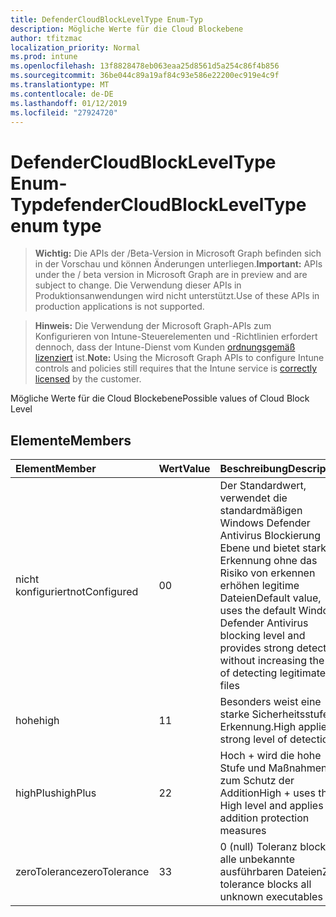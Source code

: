 ```yaml
---
title: DefenderCloudBlockLevelType Enum-Typ
description: Mögliche Werte für die Cloud Blockebene
author: tfitzmac
localization_priority: Normal
ms.prod: intune
ms.openlocfilehash: 13f8828478eb063eaa25d8561d5a254c86f4b856
ms.sourcegitcommit: 36be044c89a19af84c93e586e22200ec919e4c9f
ms.translationtype: MT
ms.contentlocale: de-DE
ms.lasthandoff: 01/12/2019
ms.locfileid: "27924720"
---
```

# <a name="defendercloudblockleveltype-enum-type"></a><span data-ttu-id="233df-103">DefenderCloudBlockLevelType Enum-Typ</span><span class="sxs-lookup"><span data-stu-id="233df-103">defenderCloudBlockLevelType enum type</span></span>

> <span data-ttu-id="233df-104">**Wichtig:** Die APIs der /Beta-Version in Microsoft Graph befinden sich in der Vorschau und können Änderungen unterliegen.</span><span class="sxs-lookup"><span data-stu-id="233df-104">**Important:** APIs under the / beta version in Microsoft Graph are in preview and are subject to change.</span></span> <span data-ttu-id="233df-105">Die Verwendung dieser APIs in Produktionsanwendungen wird nicht unterstützt.</span><span class="sxs-lookup"><span data-stu-id="233df-105">Use of these APIs in production applications is not supported.</span></span>

> <span data-ttu-id="233df-106">**Hinweis:** Die Verwendung der Microsoft Graph-APIs zum Konfigurieren von Intune-Steuerelementen und -Richtlinien erfordert dennoch, dass der Intune-Dienst vom Kunden [ordnungsgemäß lizenziert](https://go.microsoft.com/fwlink/?linkid=839381) ist.</span><span class="sxs-lookup"><span data-stu-id="233df-106">**Note:** Using the Microsoft Graph APIs to configure Intune controls and policies still requires that the Intune service is [correctly licensed](https://go.microsoft.com/fwlink/?linkid=839381) by the customer.</span></span>

<span data-ttu-id="233df-107">Mögliche Werte für die Cloud Blockebene</span><span class="sxs-lookup"><span data-stu-id="233df-107">Possible values of Cloud Block Level</span></span>
## <a name="members"></a><span data-ttu-id="233df-108">Elemente</span><span class="sxs-lookup"><span data-stu-id="233df-108">Members</span></span>
|<span data-ttu-id="233df-109">Element</span><span class="sxs-lookup"><span data-stu-id="233df-109">Member</span></span>|<span data-ttu-id="233df-110">Wert</span><span class="sxs-lookup"><span data-stu-id="233df-110">Value</span></span>|<span data-ttu-id="233df-111">Beschreibung</span><span class="sxs-lookup"><span data-stu-id="233df-111">Description</span></span>|
|:---|:---|:---|
|<span data-ttu-id="233df-112">nicht konfiguriert</span><span class="sxs-lookup"><span data-stu-id="233df-112">notConfigured</span></span>|<span data-ttu-id="233df-113">0</span><span class="sxs-lookup"><span data-stu-id="233df-113">0</span></span>|<span data-ttu-id="233df-114">Der Standardwert, verwendet die standardmäßigen Windows Defender Antivirus Blockierung Ebene und bietet starken Erkennung ohne das Risiko von erkennen erhöhen legitime Dateien</span><span class="sxs-lookup"><span data-stu-id="233df-114">Default value, uses the default Windows Defender Antivirus blocking level and provides strong detection without increasing the risk of detecting legitimate files</span></span>|
|<span data-ttu-id="233df-115">hohe</span><span class="sxs-lookup"><span data-stu-id="233df-115">high</span></span>|<span data-ttu-id="233df-116">1</span><span class="sxs-lookup"><span data-stu-id="233df-116">1</span></span>|<span data-ttu-id="233df-117">Besonders weist eine starke Sicherheitsstufe Erkennung.</span><span class="sxs-lookup"><span data-stu-id="233df-117">High applies a strong level of detection.</span></span>|
|<span data-ttu-id="233df-118">highPlus</span><span class="sxs-lookup"><span data-stu-id="233df-118">highPlus</span></span>|<span data-ttu-id="233df-119">2</span><span class="sxs-lookup"><span data-stu-id="233df-119">2</span></span>|<span data-ttu-id="233df-120">Hoch + wird die hohe Stufe und Maßnahmen zum Schutz der Addition</span><span class="sxs-lookup"><span data-stu-id="233df-120">High + uses the High level and applies addition protection measures</span></span>|
|<span data-ttu-id="233df-121">zeroTolerance</span><span class="sxs-lookup"><span data-stu-id="233df-121">zeroTolerance</span></span>|<span data-ttu-id="233df-122">3</span><span class="sxs-lookup"><span data-stu-id="233df-122">3</span></span>|<span data-ttu-id="233df-123">0 (null) Toleranz blockiert alle unbekannte ausführbaren Dateien</span><span class="sxs-lookup"><span data-stu-id="233df-123">Zero tolerance blocks all unknown executables</span></span>|





